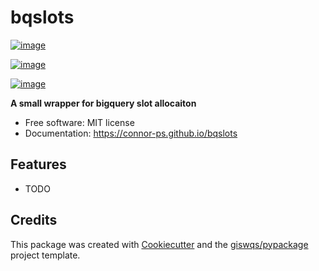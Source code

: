 # bqslots


[![image](https://img.shields.io/pypi/v/bqslots.svg)](https://pypi.python.org/pypi/bqslots)

[![image](https://img.shields.io/conda/vn/conda-forge/bqslots.svg)](https://anaconda.org/conda-forge/bqslots)

[![image](https://pyup.io/repos/github/connor-ps/bqslots/shield.svg)](https://pyup.io/repos/github/connor-ps/bqslots)


**A small wrapper for bigquery slot allocaiton**


-   Free software: MIT license
-   Documentation: https://connor-ps.github.io/bqslots
    

## Features

-   TODO

## Credits

This package was created with [Cookiecutter](https://github.com/cookiecutter/cookiecutter) and the [giswqs/pypackage](https://github.com/giswqs/pypackage) project template.
